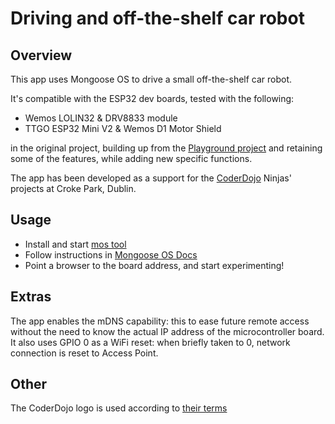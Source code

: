 # Driving and off-the-shelf car robot

## Overview

This app uses Mongoose OS to drive a small off-the-shelf car robot.

It's compatible with the ESP32 dev boards, tested with the following:

 - Wemos LOLIN32 & DRV8833 module
 - TTGO ESP32 Mini V2 & Wemos D1 Motor Shield

in the original project, building up from the [Playground project](https://github.com/pmanna/mongoose_os_playground) and retaining some of the features, while adding new specific functions.

The app has been developed as a support for the [CoderDojo](https://coderdojo.com) Ninjas' projects at Croke Park, Dublin.

## Usage

- Install and start [mos tool](https://mongoose-os.com/software.html)
- Follow instructions in [Mongoose OS Docs](https://mongoose-os.com/docs/book/build.html)
- Point a browser to the board address, and start experimenting!

## Extras

The app enables the mDNS capability: this to ease future remote access without the need to know the actual IP address of the microcontroller board. It also uses GPIO 0 as a WiFi reset: when briefly taken to 0, network connection is reset to Access Point.

## Other

The CoderDojo logo is used according to [their terms](http://kata.coderdojo.com/wiki/CoderDojo_Logos_and_Brand_Guidelines)

